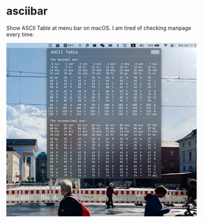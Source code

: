 # asciibar
Show ASCII Table at menu bar on macOS. I am tired of checking manpage every time.
<p align="center">
<img src="screenshot.png" title="asciibar"/>
</p>